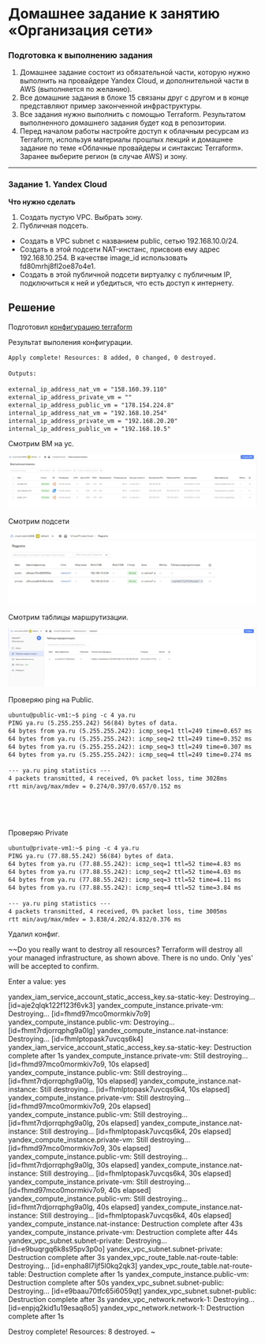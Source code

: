 # Домашнее задание к занятию «Организация сети»

### Подготовка к выполнению задания

1. Домашнее задание состоит из обязательной части, которую нужно выполнить на провайдере Yandex Cloud, и дополнительной части в AWS (выполняется по желанию). 
2. Все домашние задания в блоке 15 связаны друг с другом и в конце представляют пример законченной инфраструктуры.  
3. Все задания нужно выполнить с помощью Terraform. Результатом выполненного домашнего задания будет код в репозитории. 
4. Перед началом работы настройте доступ к облачным ресурсам из Terraform, используя материалы прошлых лекций и домашнее задание по теме «Облачные провайдеры и синтаксис Terraform». Заранее выберите регион (в случае AWS) и зону.

---
### Задание 1. Yandex Cloud 

**Что нужно сделать**

1. Создать пустую VPC. Выбрать зону.
2. Публичная подсеть.

 - Создать в VPC subnet с названием public, сетью 192.168.10.0/24.
 - Создать в этой подсети NAT-инстанс, присвоив ему адрес 192.168.10.254. В качестве image_id использовать fd80mrhj8fl2oe87o4e1.
 - Создать в этой публичной подсети виртуалку с публичным IP, подключиться к ней и убедиться, что есть доступ к интернету.  

## Решение

Подготовил [конфигурацию terraform](https://github.com/zatulik2606/ycnet/tree/main/terraform)

Результат выполения конфигурации.

~~~
Apply complete! Resources: 8 added, 0 changed, 0 destroyed.

Outputs:

external_ip_address_nat_vm = "158.160.39.110"
external_ip_address_private_vm = ""
external_ip_address_public_vm = "178.154.224.8"
internal_ip_address_nat_vm = "192.168.10.254"
internal_ip_address_private_vm = "192.168.20.20"
internal_ip_address_public_vm = "192.168.10.5"

~~~



Смотрим ВМ на ус.

![ВМ](https://github.com/zatulik2606/ycnet/blob/main/VM.jpg)


Смотрим подсети

![Подсети](https://github.com/zatulik2606/ycnet/blob/main/subnetwork.jpg)


Смотрим таблицы маршрутизации.

![Таблицы](https://github.com/zatulik2606/ycnet/blob/main/tableroute.jpg)





Проверяю ping на Public.

~~~
ubuntu@public-vm1:~$ ping -c 4 ya.ru
PING ya.ru (5.255.255.242) 56(84) bytes of data.
64 bytes from ya.ru (5.255.255.242): icmp_seq=1 ttl=249 time=0.657 ms
64 bytes from ya.ru (5.255.255.242): icmp_seq=2 ttl=249 time=0.352 ms
64 bytes from ya.ru (5.255.255.242): icmp_seq=3 ttl=249 time=0.307 ms
64 bytes from ya.ru (5.255.255.242): icmp_seq=4 ttl=249 time=0.274 ms

--- ya.ru ping statistics ---
4 packets transmitted, 4 received, 0% packet loss, time 3028ms
rtt min/avg/max/mdev = 0.274/0.397/0.657/0.152 ms





~~~


Проверяю Private

~~~
ubuntu@private-vm1:~$ ping -c 4 ya.ru
PING ya.ru (77.88.55.242) 56(84) bytes of data.
64 bytes from ya.ru (77.88.55.242): icmp_seq=1 ttl=52 time=4.83 ms
64 bytes from ya.ru (77.88.55.242): icmp_seq=2 ttl=52 time=4.03 ms
64 bytes from ya.ru (77.88.55.242): icmp_seq=3 ttl=52 time=4.11 ms
64 bytes from ya.ru (77.88.55.242): icmp_seq=4 ttl=52 time=3.84 ms

--- ya.ru ping statistics ---
4 packets transmitted, 4 received, 0% packet loss, time 3005ms
rtt min/avg/max/mdev = 3.838/4.202/4.832/0.376 ms

~~~

Удалил конфиг.

~~Do you really want to destroy all resources?
  Terraform will destroy all your managed infrastructure, as shown above.
  There is no undo. Only 'yes' will be accepted to confirm.

  Enter a value: yes

yandex_iam_service_account_static_access_key.sa-static-key: Destroying... [id=aje2qlqk122f123f6vk3]
yandex_compute_instance.private-vm: Destroying... [id=fhmd97mco0mormkiv7o9]
yandex_compute_instance.public-vm: Destroying... [id=fhmt7rdjorrqphg9a0lg]
yandex_compute_instance.nat-instance: Destroying... [id=fhmlptopask7uvcqs6k4]
yandex_iam_service_account_static_access_key.sa-static-key: Destruction complete after 1s
yandex_compute_instance.private-vm: Still destroying... [id=fhmd97mco0mormkiv7o9, 10s elapsed]
yandex_compute_instance.public-vm: Still destroying... [id=fhmt7rdjorrqphg9a0lg, 10s elapsed]
yandex_compute_instance.nat-instance: Still destroying... [id=fhmlptopask7uvcqs6k4, 10s elapsed]
yandex_compute_instance.private-vm: Still destroying... [id=fhmd97mco0mormkiv7o9, 20s elapsed]
yandex_compute_instance.public-vm: Still destroying... [id=fhmt7rdjorrqphg9a0lg, 20s elapsed]
yandex_compute_instance.nat-instance: Still destroying... [id=fhmlptopask7uvcqs6k4, 20s elapsed]
yandex_compute_instance.private-vm: Still destroying... [id=fhmd97mco0mormkiv7o9, 30s elapsed]
yandex_compute_instance.public-vm: Still destroying... [id=fhmt7rdjorrqphg9a0lg, 30s elapsed]
yandex_compute_instance.nat-instance: Still destroying... [id=fhmlptopask7uvcqs6k4, 30s elapsed]
yandex_compute_instance.private-vm: Still destroying... [id=fhmd97mco0mormkiv7o9, 40s elapsed]
yandex_compute_instance.public-vm: Still destroying... [id=fhmt7rdjorrqphg9a0lg, 40s elapsed]
yandex_compute_instance.nat-instance: Still destroying... [id=fhmlptopask7uvcqs6k4, 40s elapsed]
yandex_compute_instance.nat-instance: Destruction complete after 43s
yandex_compute_instance.private-vm: Destruction complete after 44s
yandex_vpc_subnet.subnet-private: Destroying... [id=e9buqrgq6k8s95pv3p0o]
yandex_vpc_subnet.subnet-private: Destruction complete after 3s
yandex_vpc_route_table.nat-route-table: Destroying... [id=enpha8l7ljf5l0kq2qk3]
yandex_vpc_route_table.nat-route-table: Destruction complete after 1s
yandex_compute_instance.public-vm: Destruction complete after 50s
yandex_vpc_subnet.subnet-public: Destroying... [id=e9baau70tfc65i6059qt]
yandex_vpc_subnet.subnet-public: Destruction complete after 3s
yandex_vpc_network.network-1: Destroying... [id=enpjq2kid1u19esaq8o5]
yandex_vpc_network.network-1: Destruction complete after 1s

Destroy complete! Resources: 8 destroyed.
~

~~~
